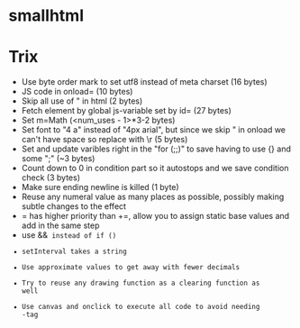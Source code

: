 # smallhtml

# Trix

 * Use byte order mark to set utf8 instead of meta charset (16 bytes)
 * JS code in onload= (10 bytes)
 * Skip all use of " in html (2 bytes)
 * Fetch element by global js-variable set by id= (27 bytes)
 * Set m=Math (<num_uses - 1>*3-2 bytes)
 * Set font to "4 a" instead of "4px arial", but since we skip " in onload we can't have space so replace with \r (5 bytes)
 * Set and update varibles right in the "for (;;)" to save having to use {} and some ";" (~3 bytes)
 * Count down to 0 in condition part so it autostops and we save condition check (3 bytes)
 * Make sure ending newline is killed (1 byte)
 * Reuse any numeral value as many places as possible, possibly making subtle changes to the effect
 * = has higher priority than +=, allow you to assign static base values and add in the same step
 * use <condition>&&<code> instead of if ()
 * setInterval takes a string
 * Use approximate values to get away with fewer decimals
 * Try to reuse any drawing function as a clearing function as well
 * Use canvas and onclick to execute all code to avoid needing <body>-tag

